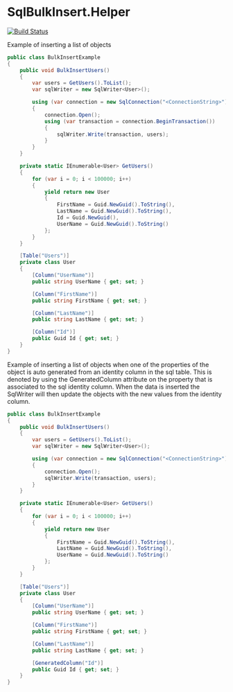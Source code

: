 # SqlBulkInsert.Helper



[![Build Status](http://gbach.net:8080/buildStatus/icon?job=SqlBulkInsert)](http://gbach.net:8080/job/SqlBulkInsert)

Example of inserting a list of objects 
```csharp
public class BulkInsertExample
{
	public void BulkInsertUsers()
	{
		var users = GetUsers().ToList();
		var sqlWriter = new SqlWriter<User>();

		using (var connection = new SqlConnection("<ConnectionString>"))
		{
			connection.Open();
			using (var transaction = connection.BeginTransaction())
			{
				sqlWriter.Write(transaction, users);
			}
		}
	}

	private static IEnumerable<User> GetUsers()
	{
		for (var i = 0; i < 100000; i++)
		{
			yield return new User
			{
				FirstName = Guid.NewGuid().ToString(),
				LastName = Guid.NewGuid().ToString(),
				Id = Guid.NewGuid(),
				UserName = Guid.NewGuid().ToString()
			};
		}
	}

	[Table("Users")]
	private class User
	{
		[Column("UserName")]
		public string UserName { get; set; }

		[Column("FirstName")]
		public string FirstName { get; set; }

		[Column("LastName")]
		public string LastName { get; set; }

		[Column("Id")]
		public Guid Id { get; set; }
	}
}
```

Example of inserting a list of objects when one of the properties of the object is auto generated from an identity column in the sql table. This is denoted by using the GeneratedColumn attribute on the property that is associated to the sql identity column. When the data is inserted the SqlWriter will then update the objects with the new values from the identity column.
```csharp
public class BulkInsertExample
{
	public void BulkInsertUsers()
	{
		var users = GetUsers().ToList();
		var sqlWriter = new SqlWriter<User>();

		using (var connection = new SqlConnection("<ConnectionString>"))
		{
			connection.Open();
			sqlWriter.Write(transaction, users);
		}
	}

	private static IEnumerable<User> GetUsers()
	{
		for (var i = 0; i < 100000; i++)
		{
			yield return new User
			{
				FirstName = Guid.NewGuid().ToString(),
				LastName = Guid.NewGuid().ToString(),
				UserName = Guid.NewGuid().ToString()
			};
		}
	}

	[Table("Users")]
	private class User
	{
		[Column("UserName")]
		public string UserName { get; set; }

		[Column("FirstName")]
		public string FirstName { get; set; }

		[Column("LastName")]
		public string LastName { get; set; }

		[GeneratedColumn("Id")]
		public Guid Id { get; set; }
	}
}
```
